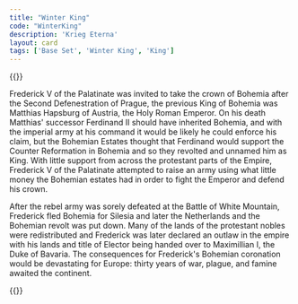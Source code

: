 ```yaml
---
title: "Winter King"
code: "WinterKing"
description: 'Krieg Eterna'
layout: card
tags: ['Base Set', 'Winter King', 'King']
---
```

{{<card-detail-page title="WinterKing" artwork="Portrait of Frederick V Elector Palatine by Michiel Jansz. van Mierevelt (1632)" >}}
<p class="rule-paragraph">
Frederick V of the Palatinate was invited to take the crown of Bohemia after the Second Defenestration of Prague, the previous King of Bohemia was Matthias Hapsburg of Austria, the Holy Roman Emperor. On his death Matthias' successor Ferdinand II should have inherited Bohemia, and with the imperial army at his command it would be likely he could enforce his claim, but the Bohemian Estates thought that Ferdinand would support the Counter Reformation in Bohemia and so they revolted and unnamed him as King. With little support from across the protestant parts of the Empire, Frederick V of the Palatinate attempted to raise an army using what little money the Bohemian estates had in order to fight the Emperor and defend his crown.
</p> 
<p class="rule-paragraph">
After the rebel army was sorely defeated at the Battle of White Mountain, Frederick fled Bohemia for Silesia and later the Netherlands and the Bohemian revolt was put down. Many of the lands of the protestant nobles were redistributed and Frederick was later declared an outlaw in the empire with his lands and title of Elector being handed over to Maximillian I, the Duke of Bavaria. The consequences for Frederick's Bohemian coronation would be devastating for Europe: thirty years of war, plague, and famine awaited the continent. 
</p>
{{</card-detail-page>}}